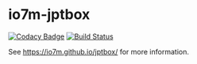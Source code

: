 io7m-jptbox
===

[![Codacy Badge](https://api.codacy.com/project/badge/Grade/b21f135a032748408c0249563e94c1eb)](https://www.codacy.com/app/github_79/jptbox?utm_source=github.com&utm_medium=referral&utm_content=io7m/jptbox&utm_campaign=badger)
[![Build Status](https://travis-ci.org/io7m/jptbox.svg?branch=master)](https://travis-ci.org/io7m/jptbox)

See https://io7m.github.io/jptbox/ for more information.
